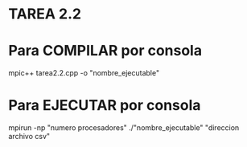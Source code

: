 # TAREA 2.2

# Para COMPILAR por consola

mpic++ tarea2.2.cpp -o "nombre_ejecutable"

# Para EJECUTAR por consola

mpirun -np "numero procesadores" ./"nombre_ejecutable" "direccion archivo csv"
